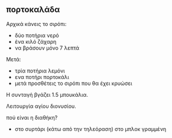 ## πορτοκαλάδα

Αρχικά κάνεις το σιρόπι:

* δύο ποτήρια νερό
* ένα κιλό ζάχαρη
* να βράσουν μόνο 7 λεπτά

Μετά:

* τρία ποτήρια λεμόνι
* ενα ποτήρι πορτοκάλι
* μετά προσθέτεις το σιρόπι που θα έχει κρυώσει

Η συνταγή βγάζει 1.5 μπουκάλια.

Λειτουργία αγίου διονυσίου.







πού είναι η διαθήκη? 
- στο συρτάρι (κάτω από την τηλεόραση) στο μπλοκ γραμμένη